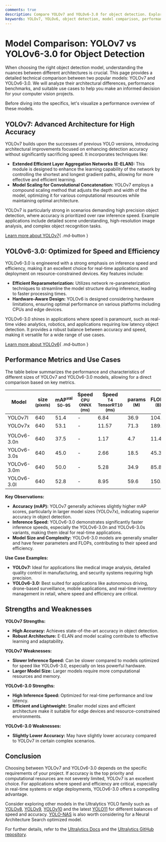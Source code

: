 ```yaml
---
comments: true
description: Compare YOLOv7 and YOLOv6-3.0 for object detection. Explore benchmarks, architecture, and use cases to choose the best model for your project.
keywords: YOLOv7, YOLOv6, object detection, model comparison, performance benchmarks, real-time detection, accuracy vs speed, computer vision
---
```


# Model Comparison: YOLOv7 vs YOLOv6-3.0 for Object Detection

When choosing the right object detection model, understanding the nuances between different architectures is crucial. This page provides a detailed technical comparison between two popular models: YOLOv7 and YOLOv6-3.0. We will analyze their architectural differences, performance benchmarks, and suitable use cases to help you make an informed decision for your computer vision projects.

Before diving into the specifics, let's visualize a performance overview of these models.

<script async src="https://cdn.jsdelivr.net/npm/chart.js@latest/dist/chart.min.js"></script>
<script defer src="../../javascript/benchmark.js"></script>

<canvas id="modelComparisonChart" width="1024" height="400" active-models='["YOLOv7", "YOLOv6-3.0"]'></canvas>

## YOLOv7: Advanced Architecture for High Accuracy

YOLOv7 builds upon the successes of previous YOLO versions, introducing architectural improvements focused on enhancing detection accuracy without significantly sacrificing speed. It incorporates techniques like:

- **Extended Efficient Layer Aggregation Networks (E-ELAN):** This module is designed to enhance the learning capability of the network by controlling the shortest and longest gradient paths, allowing for more effective and efficient learning.
- **Model Scaling for Convolutional Concatenation:** YOLOv7 employs a compound scaling method that adjusts the depth and width of the model, optimizing it for various computational resources while maintaining optimal architecture.

YOLOv7 is particularly strong in scenarios demanding high precision object detection, where accuracy is prioritized over raw inference speed. Example applications include detailed scene understanding, high-resolution image analysis, and complex object recognition tasks.

[Learn more about YOLOv7](https://docs.ultralytics.com/models/yolov7/){ .md-button }

## YOLOv6-3.0: Optimized for Speed and Efficiency

YOLOv6-3.0 is engineered with a strong emphasis on inference speed and efficiency, making it an excellent choice for real-time applications and deployment on resource-constrained devices. Key features include:

- **Efficient Reparameterization:** Utilizes network re-parameterization techniques to streamline the model structure during inference, leading to faster processing times.
- **Hardware-Aware Design:** YOLOv6 is designed considering hardware limitations, ensuring optimal performance on various platforms including CPUs and edge devices.

YOLOv6-3.0 shines in applications where speed is paramount, such as real-time video analytics, robotics, and applications requiring low latency object detection. It provides a robust balance between accuracy and speed, making it versatile for a wide range of use cases.

[Learn more about YOLOv6](https://docs.ultralytics.com/models/yolov6/){ .md-button }

## Performance Metrics and Use Cases

The table below summarizes the performance and characteristics of different sizes of YOLOv7 and YOLOv6-3.0 models, allowing for a direct comparison based on key metrics.

| Model       | size<br><sup>(pixels) | mAP<sup>val<br>50-95 | Speed<br><sup>CPU ONNX<br>(ms) | Speed<br><sup>T4 TensorRT10<br>(ms) | params<br><sup>(M) | FLOPs<br><sup>(B) |
| ----------- | --------------------- | -------------------- | ------------------------------ | ----------------------------------- | ------------------ | ----------------- |
| YOLOv7l     | 640                   | 51.4                 | -                              | 6.84                                | 36.9               | 104.7             |
| YOLOv7x     | 640                   | 53.1                 | -                              | 11.57                               | 71.3               | 189.9             |
|             |                       |                      |                                |                                     |                    |                   |
| YOLOv6-3.0n | 640                   | 37.5                 | -                              | 1.17                                | 4.7                | 11.4              |
| YOLOv6-3.0s | 640                   | 45.0                 | -                              | 2.66                                | 18.5               | 45.3              |
| YOLOv6-3.0m | 640                   | 50.0                 | -                              | 5.28                                | 34.9               | 85.8              |
| YOLOv6-3.0l | 640                   | 52.8                 | -                              | 8.95                                | 59.6               | 150.7             |

**Key Observations:**

- **Accuracy (mAP):** YOLOv7 generally achieves slightly higher mAP scores, particularly in larger model sizes (YOLOv7x), indicating superior accuracy in object detection.
- **Inference Speed:** YOLOv6-3.0 demonstrates significantly faster inference speeds, especially the YOLOv6-3.0n and YOLOv6-3.0s variants, making them ideal for real-time applications.
- **Model Size and Complexity:** YOLOv6-3.0 models are generally smaller and have fewer parameters and FLOPs, contributing to their speed and efficiency.

**Use Case Examples:**

- **YOLOv7:** Ideal for applications like medical image analysis, detailed quality control in manufacturing, and security systems requiring high precision.
- **YOLOv6-3.0:** Best suited for applications like autonomous driving, drone-based surveillance, mobile applications, and real-time inventory management in retail, where speed and efficiency are critical.

## Strengths and Weaknesses

**YOLOv7 Strengths:**

- **High Accuracy:** Achieves state-of-the-art accuracy in object detection.
- **Robust Architecture:** E-ELAN and model scaling contribute to effective learning and adaptability.

**YOLOv7 Weaknesses:**

- **Slower Inference Speed:** Can be slower compared to models optimized for speed like YOLOv6-3.0, especially on less powerful hardware.
- **Larger Model Size:** Larger models require more computational resources and memory.

**YOLOv6-3.0 Strengths:**

- **High Inference Speed:** Optimized for real-time performance and low latency.
- **Efficient and Lightweight:** Smaller model sizes and efficient architecture make it suitable for edge devices and resource-constrained environments.

**YOLOv6-3.0 Weaknesses:**

- **Slightly Lower Accuracy:** May have slightly lower accuracy compared to YOLOv7 in certain complex scenarios.

## Conclusion

Choosing between YOLOv7 and YOLOv6-3.0 depends on the specific requirements of your project. If accuracy is the top priority and computational resources are not severely limited, YOLOv7 is an excellent choice. For applications where speed and efficiency are critical, especially in real-time systems or edge deployments, YOLOv6-3.0 offers a compelling advantage.

Consider exploring other models in the Ultralytics YOLO family such as [YOLOv8](https://docs.ultralytics.com/models/yolov8/), [YOLOv9](https://docs.ultralytics.com/models/yolov9/), [YOLOv10](https://docs.ultralytics.com/models/yolov10/) and the latest [YOLO11](https://docs.ultralytics.com/models/yolo11/) for different balances of speed and accuracy. [YOLO-NAS](https://docs.ultralytics.com/models/yolo-nas/) is also worth considering for a Neural Architecture Search optimized model.

For further details, refer to the [Ultralytics Docs](https://docs.ultralytics.com/guides/) and the [Ultralytics GitHub repository](https://github.com/ultralytics/ultralytics).
